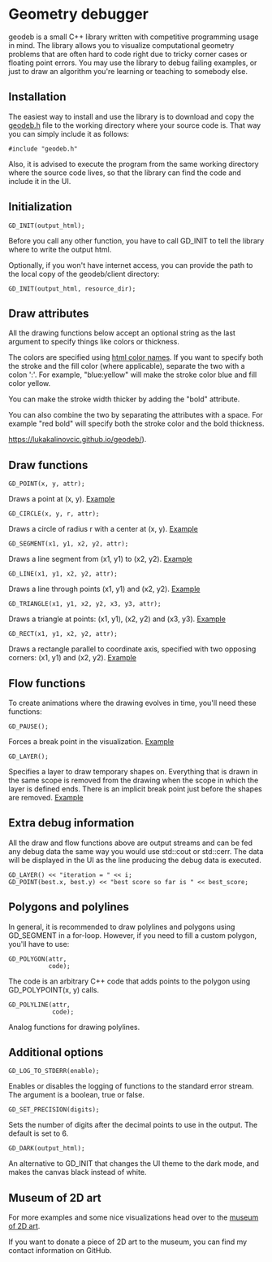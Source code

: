 Geometry debugger
=================

geodeb is a small C++ library written with competitive programming usage in mind. The library allows you to visualize computational geometry problems that are often hard to code right due to tricky corner cases or floating point errors. You may use the library to debug failing examples, or just to draw an algorithm you're learning or teaching to somebody else.

Installation
------------
The easiest way to install and use the library is to download and copy the [geodeb.h](https://raw.githubusercontent.com/lukakalinovcic/geodeb/master/lib/geodeb.h) file to the working directory where your source code is. That way you can simply include it as follows: 

    #include "geodeb.h"

Also, it is advised to execute the program from the same working directory where the source code lives, so that the library can find the code and include it in the UI.

Initialization
--------------

    GD_INIT(output_html);

Before you call any other function, you have to call GD_INIT to tell the library where to write the output html.

Optionally, if you won't have internet access, you can provide the path to the local copy of the geodeb/client directory:

    GD_INIT(output_html, resource_dir);

Draw attributes
---------------

All the drawing functions below accept an optional string as the last argument to specify things like colors or thickness.

The colors are specified using [html color names](https://www.w3schools.com/colors/colors_names.asp). If you want to specify both the stroke and the fill color (where applicable), separate the two with a colon ':'. For example, "blue:yellow" will make the stroke color blue and fill color yellow.

You can make the stroke width thicker by adding the "bold" attribute.

You can also combine the two by separating the attributes with a space. For example "red bold" will specify both the stroke color and the bold thickness.

https://lukakalinovcic.github.io/geodeb/).

Draw functions
--------------

    GD_POINT(x, y, attr);

Draws a point at (x, y). [Example](https://lukakalinovcic.github.io.geodeb/examples/point.html)

    GD_CIRCLE(x, y, r, attr);

Draws a circle of radius r with a center at (x, y). [Example](https://lukakalinovcic.github.io.geodeb/examples/circle.html)

    GD_SEGMENT(x1, y1, x2, y2, attr);

Draws a line segment from (x1, y1) to (x2, y2). [Example](https://lukakalinovcic.github.io.geodeb/examples/segment.html)

    GD_LINE(x1, y1, x2, y2, attr);

Draws a line through points (x1, y1) and (x2, y2). [Example](https://lukakalinovcic.github.io.geodeb/examples/line.html)

    GD_TRIANGLE(x1, y1, x2, y2, x3, y3, attr);

Draws a triangle at points: (x1, y1), (x2, y2) and (x3, y3). [Example](https://lukakalinovcic.github.io.geodeb/examples/triangle.html)

    GD_RECT(x1, y1, x2, y2, attr);

Draws a rectangle parallel to coordinate axis, specified with two opposing corners: (x1, y1) and (x2, y2). [Example](https://lukakalinovcic.github.io.geodeb/examples/rect.html)

Flow functions
--------------

To create animations where the drawing evolves in time, you'll need these functions:

    GD_PAUSE();

Forces a break point in the visualization. [Example](https://lukakalinovcic.github.io.geodeb/examples/pause.html)

    GD_LAYER();

Specifies a layer to draw temporary shapes on. Everything that is drawn in the same scope is removed from the drawing when the scope in which the layer is defined ends. There is an implicit break point just before the shapes are removed. [Example](https://lukakalinovcic.github.io.geodeb/examples/layer.html)

Extra debug information
-----------------------

All the draw and flow functions above are output streams and can be fed any debug data the same way you would use std::cout or std::cerr. The data will be displayed in the UI as the line producing the debug data is executed.

    GD_LAYER() << "iteration = " << i;
    GD_POINT(best.x, best.y) << "best score so far is " << best_score;

Polygons and polylines
----------------------

In general, it is recommended to draw polylines and polygons using GD_SEGMENT in a for-loop. However, if you need to fill a custom polygon, you'll have to use:

    GD_POLYGON(attr,
               code);

The code is an arbitrary C++ code that adds points to the polygon using GD_POLYPOINT(x, y) calls.

    GD_POLYLINE(attr,
                code);

Analog functions for drawing polylines.

Additional options
------------------

    GD_LOG_TO_STDERR(enable);

Enables or disables the logging of functions to the standard error stream. The argument is a boolean, true or false.

    GD_SET_PRECISION(digits);

Sets the number of digits after the decimal points to use in the output. The default is set to 6.

    GD_DARK(output_html);

An alternative to GD_INIT that changes the UI theme to the dark mode, and makes the canvas black instead of white.

Museum of 2D art
----------------

For more examples and some nice visualizations head over to the [museum of 2D art](https://lukakalinovcic.github.io/geodeb/).

If you want to donate a piece of 2D art to the museum, you can find my contact information on GitHub.